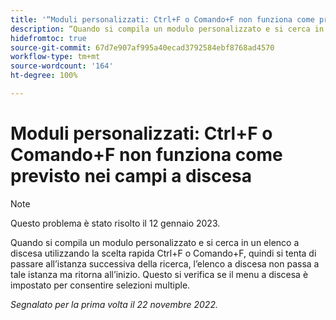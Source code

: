 ```yaml
---
title: '“Moduli personalizzati: Ctrl+F o Comando+F non funziona come previsto nei campi a discesa”'
description: “Quando si compila un modulo personalizzato e si cerca in un elenco a discesa utilizzando la scelta rapida Ctrl+F o Comando+F, quindi si tenta di passare all’istanza successiva della ricerca, l’elenco a discesa non passa a tale istanza ma ritorna all’inizio. Questo si verifica se il menu a discesa è impostato per consentire selezioni multiple.”
hidefromtoc: true
source-git-commit: 67d7e907af995a40ecad3792584ebf8768ad4570
workflow-type: tm+mt
source-wordcount: '164'
ht-degree: 100%

---
```



# Moduli personalizzati: Ctrl+F o Comando+F non funziona come previsto nei campi a discesa

>[!NOTE]
>
>Questo problema è stato risolto il 12 gennaio 2023.

Quando si compila un modulo personalizzato e si cerca in un elenco a discesa utilizzando la scelta rapida Ctrl+F o Comando+F, quindi si tenta di passare all’istanza successiva della ricerca, l’elenco a discesa non passa a tale istanza ma ritorna all’inizio. Questo si verifica se il menu a discesa è impostato per consentire selezioni multiple.

_Segnalato per la prima volta il 22 novembre 2022._

